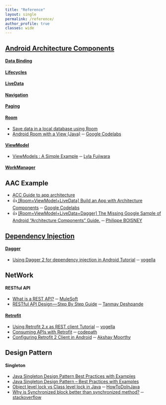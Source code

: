 ```yaml
---
title: "Reference"
layout: single
permalink: /reference/
author_profile: true
classes: wide
---
```


## [Android Architecture Components](https://developer.android.com/topic/libraries/architecture/)

#### [Data Binding](https://developer.android.com/topic/libraries/data-binding/)

#### [Lifecycles](https://developer.android.com/topic/libraries/architect) 

#### [LiveData](https://developer.android.com/topic/libraries/architecture/livedata) 

#### [Navigation](https://developer.android.com/topic/libraries/architecture/navigation.html)

#### [Paging](https://developer.android.com/topic/libraries/architecture/paging/)

#### [Room](https://developer.android.com/topic/libraries/architecture/room)
* [Save data in a local database using Room](https://developer.android.com/training/data-storage/room)
* [Android Room with a View (Java)](https://codelabs.developers.google.com/codelabs/android-room-with-a-view/#0) ─ [Google Codelabs](https://codelabs.developers.google.com/)

#### [ViewModel](https://developer.android.com/topic/libraries/architecture/viewmodel)
* [ViewModels : A Simple Example](https://medium.com/androiddevelopers/viewmodels-a-simple-example-ed5ac416317e) ─ [Lyla Fujiwara](https://medium.com/@lylalyla)

#### [WorkManager](https://developer.android.com/topic/libraries/architecture/workmanager)


## AAC Example
* [ACC Guide to app architecture](https://developer.android.com/jetpack/docs/guide)
* :thumbsup:[ [Room+ViewModel+LiveData] Build an App with Architecture Components](https://codelabs.developers.google.com/codelabs/build-app-with-arch-components/index.html?index=..%2F..index#0) ─ [Google Codelabs](https://codelabs.developers.google.com/)
* :thumbsup: [ [Room+ViewModel+LiveData+Dagger] The Missing Google Sample of Android “Architecture Components” Guide.](https://proandroiddev.com/the-missing-google-sample-of-android-architecture-components-guide-c7d6e7306b8f) ─ [Philippe BOISNEY](https://proandroiddev.com/@Phil_Boisney)


## [Dependency Injection](https://en.wikipedia.org/wiki/Dependency_injection)
#### [Dagger](https://google.github.io/dagger/)
* [Using Dagger 2 for dependency injection in Android Tutorial](https://www.vogella.com/tutorials/Dagger/article.html) ─ [vogella](https://www.vogella.com/)
  

## NetWork

#### RESTful API
* [What is a REST API?](https://www.mulesoft.com/resources/api/what-is-rest-api-design) ─ [MuleSoft](https://www.mulesoft.com/)
* [RESTful API Design — Step By Step Guide](https://hackernoon.com/restful-api-design-step-by-step-guide-2f2c9f9fcdbf) ─ [Tanmay Deshpande](https://hackernoon.com/@tanmay.avinash.deshpande)
#### [Retrofit](http://square.github.io/retrofit/)
* [Using Retrofit 2.x as REST client Tutorial](https://www.vogella.com/tutorials/Retrofit/article.html) ─ [vogella](https://www.vogella.com/)
* [Consuming APIs with Retrofit](https://github.com/codepath/android_guides/wiki/Consuming-APIs-with-Retrofit) ─ [codepath](https://codepath.org/)
* [Configuring Retrofit 2 Client in Android](https://proandroiddev.com/configuring-retrofit-2-client-in-android-130455eaccbd) ─ [Akshay Moorthy](https://proandroiddev.com/@akshay_moorthy)

## Design Pattern
#### Singleton
* [Java Singleton Design Pattern Best Practices with Examples](https://www.journaldev.com/1377/java-singleton-design-pattern-best-practices-examples)
* [Java Singleton Design Pattern – Best Practices with Examples](https://examples.javacodegeeks.com/core-java/java-singleton-design-pattern-best-practices-examples/) 
* [Object level lock vs Class level lock in Java](https://howtodoinjava.com/java/multi-threading/object-vs-class-level-locking/) ─ [HowToDoInJava](https://howtodoinjava.com/)
* [Why is Synchronized block better than synchronized method?](https://stackoverflow.com/questions/20906548/why-is-synchronized-block-better-than-synchronized-method) ─ [stackoverflow](https://stackoverflow.com/)